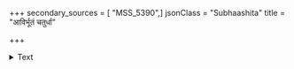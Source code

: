 +++
secondary_sources = [ "MSS_5390",]
jsonClass = "Subhaashita"
title = "आविर्भूतं चतुर्धा"

+++

<details><summary>Text</summary>

आविर्भूतं चतुर्धा यः कपिभिः परिवारितः।  
हतवान् राक्षसानीकं रामं दाशरथिं भजे॥
</details>
